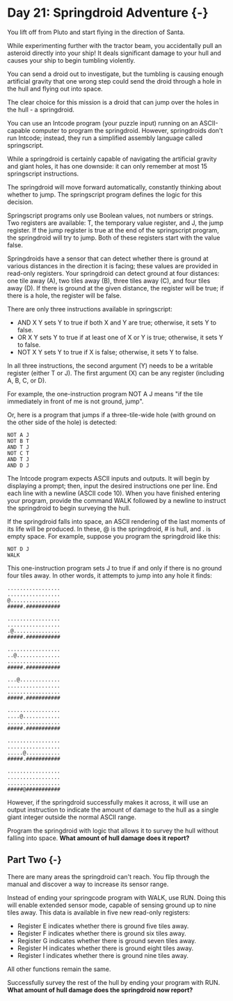 # Day 21: Springdroid Adventure {-}

You lift off from Pluto and start flying in the direction of Santa.

While experimenting further with the tractor beam, you accidentally pull an
asteroid directly into your ship! It deals significant damage to your hull and
causes your ship to begin tumbling violently.

You can send a droid out to investigate, but the tumbling is causing enough
artificial gravity that one wrong step could send the droid through a hole in
the hull and flying out into space.

The clear choice for this mission is a droid that can jump over the holes in the
hull - a springdroid.

You can use an Intcode program (your puzzle input) running on an ASCII-capable
computer to program the springdroid. However, springdroids don't run Intcode;
instead, they run a simplified assembly language called springscript.

While a springdroid is certainly capable of navigating the artificial gravity
and giant holes, it has one downside: it can only remember at most 15
springscript instructions.

The springdroid will move forward automatically, constantly thinking about
whether to jump. The springscript program defines the logic for this decision.

Springscript programs only use Boolean values, not numbers or strings. Two
registers are available: T, the temporary value register, and J, the jump
register. If the jump register is true at the end of the springscript program,
the springdroid will try to jump. Both of these registers start with the value
false.

Springdroids have a sensor that can detect whether there is ground at various
distances in the direction it is facing; these values are provided in read-only
registers. Your springdroid can detect ground at four distances: one tile away
(A), two tiles away (B), three tiles away (C), and four tiles away (D). If there
is ground at the given distance, the register will be true; if there is a hole,
the register will be false.

There are only three instructions available in springscript:

- AND X Y sets Y to true if both X and Y are true; otherwise, it sets Y to
  false.
- OR X Y sets Y to true if at least one of X or Y is true; otherwise, it sets Y
  to false.
- NOT X Y sets Y to true if X is false; otherwise, it sets Y to false.

In all three instructions, the second argument (Y) needs to be a writable
register (either T or J). The first argument (X) can be any register (including
A, B, C, or D).

For example, the one-instruction program NOT A J means "if the tile immediately
in front of me is not ground, jump".

Or, here is a program that jumps if a three-tile-wide hole (with ground on the
other side of the hole) is detected:

```
NOT A J
NOT B T
AND T J
NOT C T
AND T J
AND D J
```

The Intcode program expects ASCII inputs and outputs. It will begin by
displaying a prompt; then, input the desired instructions one per line. End each
line with a newline (ASCII code 10). When you have finished entering your
program, provide the command WALK followed by a newline to instruct the
springdroid to begin surveying the hull.

If the springdroid falls into space, an ASCII rendering of the last moments of
its life will be produced. In these, @ is the springdroid, # is hull, and . is
empty space. For example, suppose you program the springdroid like this:

```
NOT D J
WALK
```

This one-instruction program sets J to true if and only if there is no ground
four tiles away. In other words, it attempts to jump into any hole it finds:

```
.................
.................
@................
#####.###########

.................
.................
.@...............
#####.###########

.................
..@..............
.................
#####.###########

...@.............
.................
.................
#####.###########

.................
....@............
.................
#####.###########

.................
.................
.....@...........
#####.###########

.................
.................
.................
#####@###########
```

However, if the springdroid successfully makes it across, it will use an output
instruction to indicate the amount of damage to the hull as a single giant
integer outside the normal ASCII range.

Program the springdroid with logic that allows it to survey the hull without
falling into space. **What amount of hull damage does it report?**

## Part Two {-}

There are many areas the springdroid can't reach. You flip through the manual
and discover a way to increase its sensor range.

Instead of ending your springcode program with WALK, use RUN. Doing this will
enable extended sensor mode, capable of sensing ground up to nine tiles away.
This data is available in five new read-only registers:

- Register E indicates whether there is ground five tiles away.
- Register F indicates whether there is ground six tiles away.
- Register G indicates whether there is ground seven tiles away.
- Register H indicates whether there is ground eight tiles away.
- Register I indicates whether there is ground nine tiles away.

All other functions remain the same.

Successfully survey the rest of the hull by ending your program with RUN. **What
amount of hull damage does the springdroid now report?**

